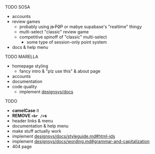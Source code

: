 TODO SOSA
 - accounts
 - review games
    - probably using ~~js P2P~~ or mabye supabase's "realtime" thingy
    - multi-select "classic" review game
    - competitive spinoff of "classic" multi-select
        - some type of session-only point system
 - docs & help menu

TODO MARELLA
 - homepage styling
    - fancy intro & "plz use this" & about page
 - accounts
 - documentation
 - code quality
    - implement [designsys/docs](https://codeberg.org/ehanahamed/designsys/src/branch/main/docs/)

TODO
 - **camelCase** it
 - **REMOVE `<br />`s**
 - header links & menu
 - documentation & help menu
 - make stuff actually work
 - implement [designsys/docs/styleguide.md#html-ids](https://codeberg.org/ehanahamed/designsys/src/branch/main/docs/styleguide.md#html-ids)
 - implement [designsys/docs/wording.md#grammar-and-capitalization](https://codeberg.org/ehanahamed/designsys/src/branch/main/docs/wording.md#grammar-and-capitalization)
 - 404 page
